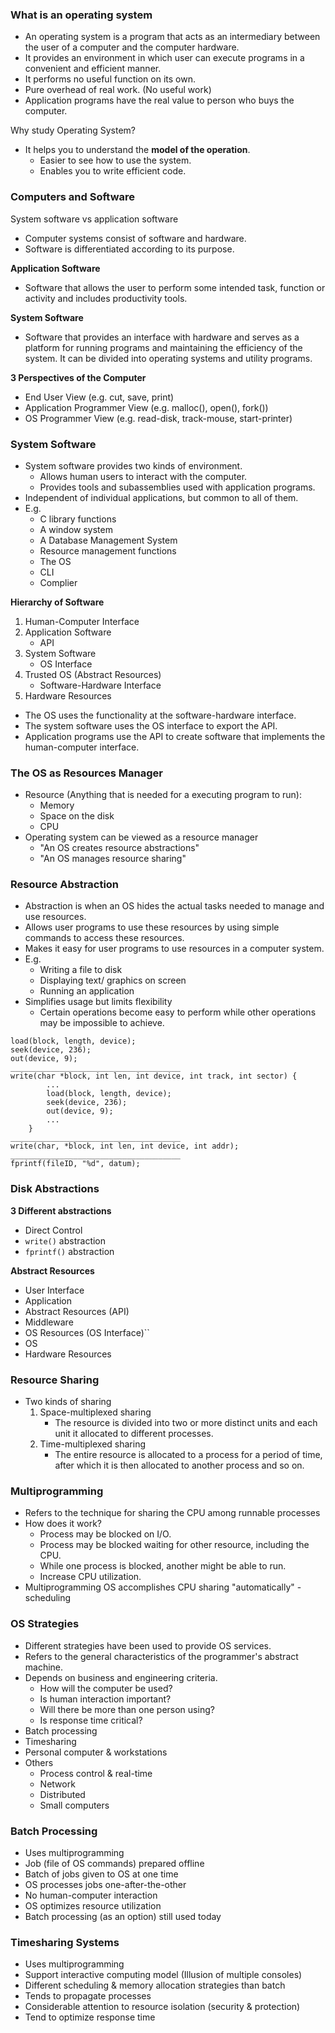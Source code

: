 ### What is an operating system
- An operating system is a program that acts as an intermediary between the user of a computer and the computer hardware.
- It provides an environment in which user can execute programs in a convenient and efficient manner.
- It performs no useful function on its own.
- Pure overhead of real work. (No useful work) 
- Application programs have the real value to person who buys the computer.

Why study Operating System?
- It helps you to understand the **model of the operation**.
	- Easier to see how to use the system.
	- Enables you to write efficient code.

### Computers and Software
System software vs application software

- Computer systems consist of software and hardware.
- Software is differentiated according to its purpose.

**Application Software**
- Software that allows the user to perform some intended task, function or activity and includes productivity tools.

**System Software**
- Software that provides an interface with hardware and serves as a platform for running programs and maintaining the efficiency of the system. It can be divided into operating systems and utility programs.

**3 Perspectives of the Computer**
- End User View (e.g. cut, save, print)
- Application Programmer View (e.g. malloc(), open(), fork())
- OS Programmer View (e.g. read-disk, track-mouse, start-printer)

### System Software
- System software provides two kinds of environment.
	- Allows human users to interact with the computer.
	- Provides tools and subassemblies used with application programs.
- Independent of individual applications, but common to all of them.
- E.g.
	- C library functions
	- A window system
	- A Database Management System
	- Resource management functions 
	- The OS
	- CLI
	- Complier

**Hierarchy of Software**
1. Human-Computer Interface
2. Application Software
	- API
3. System Software
	- OS Interface
4. Trusted OS (Abstract Resources)
	- Software-Hardware Interface
5. Hardware Resources

- The OS uses the functionality at the software-hardware interface. 
- The system software uses the OS interface to export the API.
- Application programs use the API to create software that implements the human-computer interface.

### The OS as Resources Manager
- Resource (Anything that is needed for a executing program to run):
	- Memory
	- Space on the disk
	- CPU
- Operating system can be viewed as a resource manager
	- "An OS creates resource abstractions"
	- "An OS manages resource sharing"

### Resource Abstraction
- Abstraction is when an OS hides the actual tasks needed to manage and use resources.
- Allows user programs to use these resources by using simple commands to access these resources.
- Makes it easy for user programs to use resources in a computer system.
- E.g. 
	- Writing a file to disk
	- Displaying text/ graphics on screen
	- Running an application
- Simplifies usage but limits flexibility
	- Certain operations become easy to perform while other operations may be impossible to achieve.

```
load(block, length, device);
seek(device, 236);
out(device, 9);
______________________________________
write(char *block, int len, int device, int track, int sector) {
		...
		load(block, length, device);
		seek(device, 236);
		out(device, 9);
		...
	}
______________________________________
write(char, *block, int len, int device, int addr);
______________________________________
fprintf(fileID, "%d", datum);
```

### Disk Abstractions

**3 Different abstractions**
- Direct Control
- `write()` abstraction
- `fprintf()` abstraction

**Abstract Resources**
- User Interface
- Application
- Abstract Resources (API)
- Middleware
- OS Resources (OS Interface)``
- OS
- Hardware Resources

### Resource Sharing
- Two kinds of sharing
	1. Space-multiplexed sharing
		- The resource is divided into two or more distinct units and each unit it allocated to different processes.
	2. Time-multiplexed sharing
		- The entire resource is allocated to a process for a period of time, after which it is then allocated to another process and so on.

### Multiprogramming
- Refers to the technique for sharing the CPU among runnable processes
- How does it work?
	- Process may be blocked on I/O.
	- Process may be blocked waiting for other resource, including the CPU.
	- While one process is blocked, another might be able to run.
	- Increase CPU utilization.
- Multiprogramming OS accomplishes CPU sharing "automatically" - scheduling

### OS Strategies
- Different strategies have been used to provide OS services.
- Refers to the general characteristics of the programmer's abstract machine.
- Depends on business and engineering criteria.
	- How will the computer be used?
	- Is human interaction important?
	- Will there be more than one person using?
	- Is response time critical?
- Batch processing
- Timesharing
- Personal computer & workstations
- Others
	- Process control & real-time
	- Network
	- Distributed
	- Small computers

### Batch Processing
- Uses multiprogramming
- Job (file of OS commands) prepared offline
- Batch of jobs given to OS at one time
- OS processes jobs one-after-the-other
- No human-computer interaction
- OS optimizes resource utilization
- Batch processing (as an option) still used today

### Timesharing Systems
- Uses multiprogramming 
- Support interactive computing model (Illusion of multiple consoles)
- Different scheduling & memory allocation strategies than batch
- Tends to propagate processes
- Considerable attention to resource isolation (security & protection)
- Tend to optimize response time